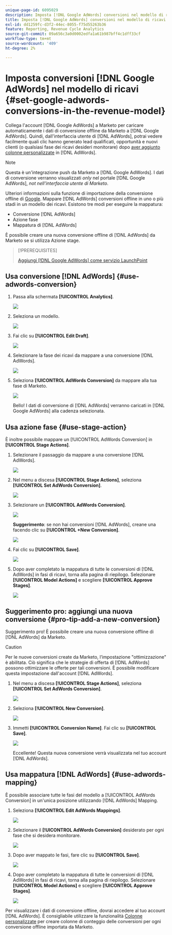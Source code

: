 ```yaml
---
unique-page-id: 6095029
description: Imposta [!DNL Google AdWords] conversioni nel modello di ricavi - Documenti Marketo - Documentazione del prodotto
title: Imposta [!DNL Google AdWords] conversioni nel modello di ricavi
exl-id: dd1259fc-d3f2-44ec-8055-f75d55263b36
feature: Reporting, Revenue Cycle Analytics
source-git-commit: 09a656c3a0d0002edfa1a61b987bff4c1dff33cf
workflow-type: tm+mt
source-wordcount: '409'
ht-degree: 2%

---
```


# Imposta conversioni [!DNL Google AdWords] nel modello di ricavi {#set-google-adwords-conversions-in-the-revenue-model}

Collega l&#39;account [!DNL Google AdWords] a Marketo per caricare automaticamente i dati di conversione offline da Marketo a [!DNL Google AdWords]. Quindi, dall&#39;interfaccia utente di [!DNL AdWords], potrai vedere facilmente quali clic hanno generato lead qualificati, opportunità e nuovi clienti (o qualsiasi fase dei ricavi desideri monitorare) dopo [aver aggiunto colonne personalizzate](https://support.google.com/adwords/answer/3073556) in [!DNL AdWords].

>[!NOTE]
>
>Questa è un&#39;integrazione push da Marketo a [!DNL Google AdWords]. I dati di conversione verranno visualizzati _only_ nel portale [!DNL Google AdWords], _not nell&#39;interfaccia utente di Marketo_.

Ulteriori informazioni sulla funzione di importazione della conversione offline di [Google](https://support.google.com/adwords/answer/2998031?hl=en). Mappare [!DNL AdWords] conversioni offline in uno o più stadi in un modello dei ricavi. Esistono tre modi per eseguire la mappatura:

* Conversione [!DNL AdWords]
* Azione fase
* Mappatura di [!DNL AdWords]

È possibile creare una nuova conversione offline di [!DNL AdWords] da Marketo se si utilizza Azione stage.

>[!PREREQUISITES]
>
>[Aggiungi [!DNL Google AdWords] come servizio LaunchPoint](/help/marketo/product-docs/administration/additional-integrations/add-google-adwords-as-a-launchpoint-service.md)

## Usa conversione [!DNL AdWords] {#use-adwords-conversion}

1. Passa alla schermata **[!UICONTROL Analytics]**.

   ![](assets/image2015-2-23-18-3a9-3a34.png)

1. Seleziona un modello.

   ![](assets/image2015-2-23-18-3a3-3a12.png)

1. Fai clic su **[!UICONTROL Edit Draft]**.

   ![](assets/image2015-3-10-15-3a3-3a20.png)

1. Selezionare la fase dei ricavi da mappare a una conversione [!DNL AdWords].

   ![](assets/image2015-2-26-16-3a40-3a2.png)

1. Seleziona **[!UICONTROL AdWords Conversion]** da mappare alla tua fase di Marketo.

   ![](assets/image2015-2-26-16-3a46-3a15.png)

   Bello! I dati di conversione di [!DNL AdWords] verranno caricati in [!DNL Google AdWords] alla cadenza selezionata.

## Usa azione fase {#use-stage-action}

È inoltre possibile mappare un [!UICONTROL AdWords Conversion] in **[!UICONTROL Stage Actions]**.

1. Selezionare il passaggio da mappare a una conversione [!DNL AdWords].

   ![](assets/image2015-2-26-16-3a40-3a2.png)

1. Nel menu a discesa **[!UICONTROL Stage Actions]**, seleziona **[!UICONTROL Set AdWords Conversion]**.

   ![](assets/image2015-2-26-16-3a52-3a24.png)

1. Selezionare un **[!UICONTROL AdWords Conversion]**.

   ![](assets/image2015-2-26-16-3a54-3a47.png)

   **Suggerimento**: se non hai conversioni [!DNL AdWords], creane una facendo clic su **[!UICONTROL +New Conversion]**.

   ![](assets/image2015-2-26-21-3a22-3a10.png)

1. Fai clic su **[!UICONTROL Save]**.

   ![](assets/image2015-2-26-16-3a56-3a2.png)

1. Dopo aver completato la mappatura di tutte le conversioni di [!DNL AdWords] in fasi di ricavi, torna alla pagina di riepilogo. Selezionare **[!UICONTROL Model Actions]** e scegliere **[!UICONTROL Approve Stages]**.

   ![](assets/image2015-2-27-12-3a20-3a20.png)

## Suggerimento pro: aggiungi una nuova conversione {#pro-tip-add-a-new-conversion}

Suggerimento pro! È possibile creare una nuova conversione offline di [!DNL AdWords] da Marketo.

>[!CAUTION]
>
>Per le nuove conversioni create da Marketo, l’impostazione &quot;ottimizzazione&quot; è abilitata. Ciò significa che le strategie di offerta di [!DNL AdWords] possono ottimizzare le offerte per tali conversioni. È possibile modificare questa impostazione dall&#39;account [!DNL AdWords].

1. Nel menu a discesa **[!UICONTROL Stage Actions]**, seleziona **[!UICONTROL Set AdWords Conversion]**.

   ![](assets/image2015-2-26-16-3a52-3a24.png)

1. Seleziona **[!UICONTROL New Conversion]**.

   ![](assets/image2015-2-26-21-3a22-3a10.png)

1. Immetti **[!UICONTROL Conversion Name]**. Fai clic su **[!UICONTROL Save]**.

   ![](assets/image2015-2-26-21-3a24-3a7.png)

   Eccellente! Questa nuova conversione verrà visualizzata nel tuo account [!DNL AdWords].

## Usa mappatura [!DNL AdWords] {#use-adwords-mapping}

È possibile associare tutte le fasi del modello a [!UICONTROL AdWords Conversion] in un&#39;unica posizione utilizzando [!DNL AdWords] Mapping.

1. Seleziona **[!UICONTROL Edit AdWords Mappings]**.

   ![](assets/image2015-2-26-17-3a3-3a29.png)

1. Selezionare il **[!UICONTROL AdWords Conversion]** desiderato per ogni fase che si desidera monitorare.

   ![](assets/image2015-2-26-17-3a6-3a15.png)

1. Dopo aver mappato le fasi, fare clic su **[!UICONTROL Save]**.

   ![](assets/image2015-2-26-17-3a7-3a48.png)

1. Dopo aver completato la mappatura di tutte le conversioni di [!DNL AdWords] in fasi di ricavi, torna alla pagina di riepilogo. Selezionare **[!UICONTROL Model Actions]** e scegliere **[!UICONTROL Approve Stages]**.

   ![](assets/image2015-2-27-12-3a20-3a20.png)

Per visualizzare i dati di conversione offline, dovrai accedere al tuo account [!DNL AdWords]. È consigliabile utilizzare la funzionalità [Colonne personalizzate](https://support.google.com/adwords/answer/3073556) per creare colonne di conteggio delle conversioni per ogni conversione offline importata da Marketo.
